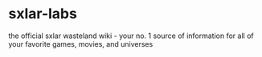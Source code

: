 # sxlar-labs
the official sxlar wasteland wiki - your no. 1 source of information for all of your favorite games, movies, and universes
